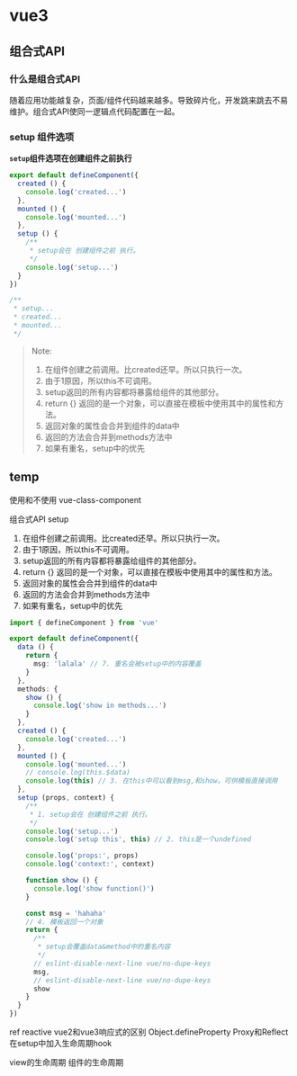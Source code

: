 # vue3



## 组合式API

### 什么是组合式API

随着应用功能越复杂，页面/组件代码越来越多。导致碎片化，开发跳来跳去不易维护。组合式API使同一逻辑点代码配置在一起。

### setup 组件选项

**`setup`组件选项在创建组件之前执行**

```typescript
export default defineComponent({
  created () {
    console.log('created...')
  },
  mounted () {
    console.log('mounted...')
  },
  setup () {
    /**
     * setup会在 创建组件之前 执行。
     */
    console.log('setup...')
  }
})

/**
 * setup...
 * created...
 * mounted...
 */
```

> Note:
> 1. 在组件创建之前调用。比created还早。所以只执行一次。
> 2. 由于1原因，所以this不可调用。
> 3. setup返回的所有内容都将暴露给组件的其他部分。 
>   1. return {} 返回的是一个对象，可以直接在模板中使用其中的属性和方法。
>   2. 返回对象的属性会合并到组件的data中
>   3. 返回的方法会合并到methods方法中
>   4. 如果有重名，setup中的优先

## temp

使用和不使用 vue-class-component

组合式API
setup
1. 在组件创建之前调用。比created还早。所以只执行一次。
2. 由于1原因，所以this不可调用。
3. setup返回的所有内容都将暴露给组件的其他部分。 
  1. return {} 返回的是一个对象，可以直接在模板中使用其中的属性和方法。
  2. 返回对象的属性会合并到组件的data中
  3. 返回的方法会合并到methods方法中
  4. 如果有重名，setup中的优先

```typescript
import { defineComponent } from 'vue'

export default defineComponent({
  data () {
    return {
      msg: 'lalala' // 7. 重名会被setup中的内容覆盖
    }
  },
  methods: {
    show () {
      console.log('show in methods...')
    }
  },
  created () {
    console.log('created...')
  },
  mounted () {
    console.log('mounted...')
    // console.log(this.$data)
    console.log(this) // 3. 在this中可以看到msg,和show。可供模板直接调用
  },
  setup (props, context) {
    /**
     * 1. setup会在 创建组件之前 执行。
     */
    console.log('setup...')
    console.log('setup this', this) // 2. this是一个undefined

    console.log('props:', props)
    console.log('context:', context)

    function show () {
      console.log('show function()')
    }

    const msg = 'hahaha'
    // 4. 模板返回一个对象
    return {
      /**
       * setup会覆盖data&method中的重名内容
       */
      // eslint-disable-next-line vue/no-dupe-keys
      msg,
      // eslint-disable-next-line vue/no-dupe-keys
      show
    }
  }
})
```

ref
reactive
vue2和vue3响应式的区别 Object.defineProperty  Proxy和Reflect
在setup中加入生命周期hook


view的生命周期
组件的生命周期